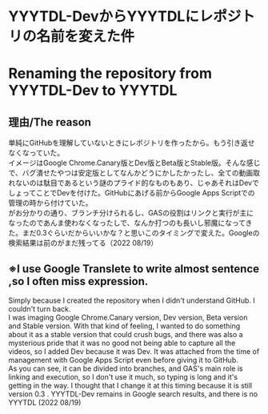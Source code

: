 # YYYTDL-DevからYYYTDLにレポジトリの名前を変えた件  
# Renaming the repository from YYYTDL-Dev to YYYTDL  

## 理由/The reason  
単純にGitHubを理解していないときにレポジトリを作ったから。もう引き返せなくなっていた。  
イメージはGoogle Chrome.Canary版とDev版とBeta版とStable版。そんな感じで、バグ潰せたやつは安定版としてなんかどうにかしたかったし、全ての動画取れないのは駄目であるという謎のプライド的なものもあり、じゃあそれはDevでしょってことでDevを付けた。GitHubにあげる前からGoogle Apps Scriptでの管理の時から付けていた。  
がお分かりの通り、ブランチ分けられるし、GASの役割はリンクと実行が主になったのであんま使わなくなったしで、なんか打つのも長いし邪魔になってきた。まだ0.3ぐらいだからいいかな？と思いこのタイミングで変えた。Googleの検索結果は前のがまだ残ってる（2022 08/19）
  
## ※I use Google Translete to write almost sentence ,so I often miss expression.  
  
Simply because I created the repository when I didn't understand GitHub. I couldn't turn back.  
I was imaging Google Chrome.Canary version, Dev version, Beta version and Stable version. With that kind of feeling, I wanted to do something about it as a stable version that could crush bugs, and there was also a mysterious pride that it was no good not being able to capture all the videos, so I added Dev because it was Dev. It was attached from the time of management with Google Apps Script even before giving it to GitHub.  
As you can see, it can be divided into branches, and GAS's main role is linking and execution, so I don't use it much, so typing is long and it's getting in the way. I thought that I change it at this timing because it is still version 0.3 . YYYTDL-Dev remains in Google search results, and there is no YYYTDL (2022 08/19)
